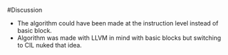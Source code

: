 #Discussion

- The algorithm could have been made at the instruction level instead of basic block.
- Algorithm was made with LLVM in mind with basic blocks but switching to CIL nuked that idea.
